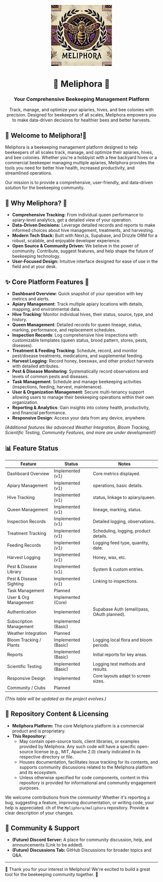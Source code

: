 <div align="center">
  <img src="Meliphora(200x200).jpg" alt="Meliphora Logo" width="200" />
  <h1>🐝 Meliphora 🐝</h1>
  <h3>Your Comprehensive Beekeeping Management Platform</h3>
  <p>Track, manage, and optimize your apiaries, hives, and bee colonies with precision. Designed for beekeepers of all scales, Meliphora empowers you to make data-driven decisions for healthier bees and better harvests.</p>
</div>

## 👋 Welcome to Meliphora!🐝

Meliphora is a beekeeping management platform designed to help beekeepers of all scales track, manage, and optimize their apiaries, hives, and bee colonies. 
Whether you're a hobbyist with a few backyard hives or a commercial beekeeper managing multiple apiaries, Meliphora provides the tools you need for better hive health, increased productivity, and streamlined operations.

Our mission is to provide a comprehensive, user-friendly, and data-driven solution for the beekeeping community.

## 🤔 Why Meliphora? 🐝

*   **Comprehensive Tracking:** From individual queen performance to apiary-level analytics, get a detailed view of your operation.
*   **Data-Driven Decisions:** Leverage detailed records and reports to make informed choices about hive management, treatments, and harvesting.
*   **Modern Tech Stack:** Built with Next.js, Supabase, and Drizzle ORM for a robust, scalable, and enjoyable developer experience.
*   **Open Source & Community Driven:** We believe in the power of community. Contribute, suggest features, and help shape the future of beekeeping technology.
*   **User-Focused Design:** Intuitive interface designed for ease of use in the field and at your desk.

## ✨ Core Platform Features 🐝

*   **Dashboard Overview**: Quick snapshot of your operation with key metrics and alerts.
*   **Apiary Management**: Track multiple apiary locations with details, mapping, and environmental data.
*   **Hive Tracking**: Monitor individual hives, their status, source, type, and history.
*   **Queen Management**: Detailed records for queen lineage, status, marking, performance, and replacement schedules.
*   **Inspection Records**: Log comprehensive hive inspections with customizable templates (queen status, brood pattern, stores, pests, diseases).
*   **Treatment & Feeding Tracking**: Schedule, record, and monitor pest/disease treatments, medications, and supplemental feeding.
*   **Harvest Logging**: Record honey, beeswax, and other product harvests with detailed attributes.
*   **Pest & Disease Monitoring**: Systematically record observations and levels of common pests and diseases.
*   **Task Management**: Schedule and manage beekeeping activities (inspections, feeding, harvest, maintenance).
*   **User & Organization Management**: Secure multi-tenancy support allowing users to manage their beekeeping operations within their own organization.
*   **Reporting & Analytics**: Gain insights into colony health, productivity, and financial performance.
*   **Responsive Design**: Access your data from any device, anywhere.

*(Additional features like advanced Weather Integration, Bloom Tracking, Scientific Testing, Community Features, and more are under development!)*

## 📊 Feature Status

| Feature                     | Status                 | Notes                                       |
| --------------------------- | ---------------------- | ------------------------------------------- |
| Dashboard Overview          | Implemented (v1)       | Core metrics displayed.                     |
| Apiary Management           | Implemented (v1)       | operations, basic details.                  |
| Hive Tracking               | Implemented (v1)       | status, linkage to apiary/queen.            |
| Queen Management            | Implemented (v1)       | lineage, marking, status.                   |
| Inspection Records          | Implemented (v1)       | Detailed logging, observations.             |
| Treatment Tracking          | Implemented (v1)       | Scheduling, logging, product details.       |
| Feeding Records             | Implemented (v1)       | Logging feed type, quantity, date.          |
| Harvest Logging             | Implemented (v1)       | Honey, wax, etc.                            |
| Pest & Disease Library      | Implemented (v1)       | System & custom entries.                    |
| Pest & Disease Sighting     | Implemented (v1)       | Linking to inspections.                     |
| Task Management             | Planned                |                                             |
| User & Org Management       | Implemented (Core)     |                                             |
| Authentication              | Implemented            | Supabase Auth (email/pass, OAuth planned).  |
| Subscription Management     | Implemented (Basic)    |                                             |
| Weather Integration         | Planned                |                                             |
| Bloom Tracking / Plants     | Implemented (Basic)    | Logging local flora and bloom periods.      |
| Reports                     | Implemented (Basic)    | Initial reports for key areas.              |
| Scientific Testing          | Implemented (Basic)    | Logging test methods and results.           |
| Responsive Design           | Implemented            | Core layouts adapt to screen sizes.         |
| Community / Clubs           | Planned                |                                             |

*(This table will be updated as the project evolves.)*

## 📜 Repository Content & Licensing

*   **Meliphora Platform:** The core Meliphora platform is a commercial product and is proprietary.
*   **This Repository:**
    *   May contain open-source tools, client libraries, or examples provided by Meliphora. Any such code will have a specific open-source license (e.g., MIT, Apache 2.0) clearly indicated in its respective directory or file.
    *   Houses documentation, facilitates issue tracking for its contents, and supports community discussions related to the Meliphora platform and its ecosystem.
    *   Unless otherwise specified for code components, content in this repository is provided for informational and community engagement purposes.

We welcome contributions from the community! Whether it's reporting a bug, suggesting a feature, improving documentation, or writing code, your help is appreciated.
ch of the `Meliphora/meliphora` repository. Provide a clear description of your changes.

## 💬 Community & Support

*   **(Future) Discord Server:** A place for community discussion, help, and announcements (Link to be added).
*   **(Future) Discussions Tab:** GitHub Discussions for broader topics and Q&A.

---

🐝 Thank you for your interest in Meliphora! We're excited to build a great tool for the beekeeping community together. 🐝

